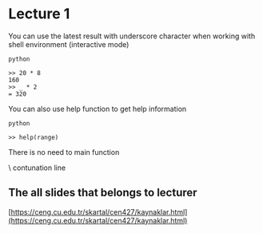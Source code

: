 # Lecture 1

You can use the latest result with underscore character when working with shell environment (interactive mode)

```shell
python

>> 20 * 8 
160
>> _ * 2 
= 320
```

You can also use help function to get help information

```shell
python

>> help(range)
```

There is no need to main function

\ contunation line

## The all slides that belongs to lecturer

[https://ceng.cu.edu.tr/skartal/cen427/kaynaklar.html](https://ceng.cu.edu.tr/skartal/cen427/kaynaklar.html)
